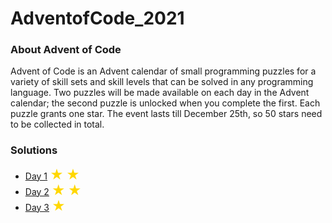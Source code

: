# AdventofCode_2021
### About Advent of Code
Advent of Code is an Advent calendar of small programming puzzles for a variety of skill sets and skill levels that can be solved in any programming language.
Two puzzles will be made available on each day in the Advent calendar; the second puzzle is unlocked when you complete the first. Each puzzle grants one star.
The event lasts till December 25th, so 50 stars need to be collected in total.

### Solutions
<ul>
  <li><a href = "https://github.com/Santhoshi-Ravi/AdventofCode_2021/blob/main/Solutions/Day1_solution.py">Day 1</a>  <span style="font-size:150%;color:#FFD700;">&starf;</span> <span style="font-size:150%;color:#FFD700;">&starf;</span></li>
  <li><a href = "https://github.com/Santhoshi-Ravi/AdventofCode_2021/blob/main/Solutions/Day2_solution.py">Day 2</a> <span style="font-size:150%;color:#FFD700;">&starf;</span> <span style="font-size:150%;color:#FFD700;">&starf;</span></li>
  <li><a href = "https://github.com/Santhoshi-Ravi/AdventofCode_2021/blob/main/Solutions/Day3_solution.py">Day 3</a> <span style="font-size:150%;color:#FFD700;">&starf;</span></li>
